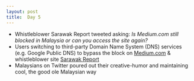 ```yaml
---
layout: post
title:  Day 5
---
```


- Whistleblower Sarawak Report tweeted asking: <i>Is Medium.com still blocked in Malaysia or can you access the site again?</i>
- Users switching to third-party Domain Name System (DNS) services (e.g. Google Public DNS) to bypass the block on <a href="https://medium.com" target="_blank">Medium.com</a> &amp; whistleblower site <a href="http://sarawakreport.org" target="_blank">Sarawak Report</a>
- Malaysians on Twitter poured out their creative-humor and maintaining cool, the good ole Malaysian way
